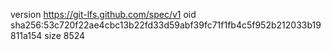 version https://git-lfs.github.com/spec/v1
oid sha256:53c720f22ae4cbc13b22fd33d59abf39fc71f1fb4c5f952b212033b19811a154
size 8524
